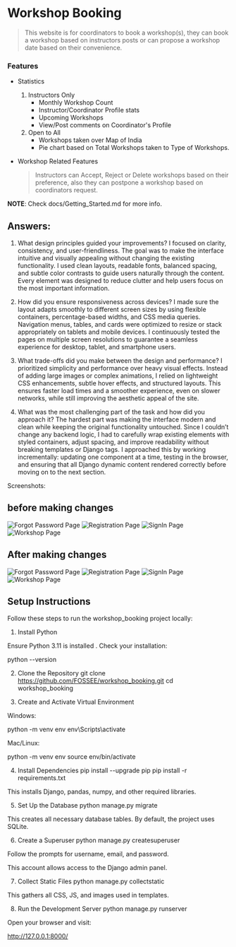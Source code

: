 # **Workshop Booking**

> This website is for coordinators to book a workshop(s), they can book a workshop based on instructors posts or can propose a workshop date based on their convenience.


### Features
* Statistics
    1. Instructors Only
        * Monthly Workshop Count
        * Instructor/Coordinator Profile stats
        * Upcoming Workshops
        * View/Post comments on Coordinator's Profile
    2. Open to All
        * Workshops taken over Map of India
        * Pie chart based on Total Workshops taken to Type of Workshops.

* Workshop Related Features
    > Instructors can Accept, Reject or Delete workshops based on their preference, also they can postpone a workshop based on coordinators request.

__NOTE__: Check docs/Getting_Started.md for more info.




## Answers:
1. What design principles guided your improvements?
I focused on clarity, consistency, and user-friendliness. The goal was to make the interface intuitive and visually appealing without changing the existing functionality. I used clean layouts, readable fonts, balanced spacing, and subtle color contrasts to guide users naturally through the content. Every element was designed to reduce clutter and help users focus on the most important information.


2. How did you ensure responsiveness across devices?
I made sure the layout adapts smoothly to different screen sizes by using flexible containers, percentage-based widths, and CSS media queries. Navigation menus, tables, and cards were optimized to resize or stack appropriately on tablets and mobile devices. I continuously tested the pages on multiple screen resolutions to guarantee a seamless experience for desktop, tablet, and smartphone users.



3. What trade-offs did you make between the design and performance?
I prioritized simplicity and performance over heavy visual effects. Instead of adding large images or complex animations, I relied on lightweight CSS enhancements, subtle hover effects, and structured layouts. This ensures faster load times and a smoother experience, even on slower networks, while still improving the aesthetic appeal of the site.



4. What was the most challenging part of the task and how did you approach it?
The hardest part was making the interface modern and clean while keeping the original functionality untouched. Since I couldn’t change any backend logic, I had to carefully wrap existing elements with styled containers, adjust spacing, and improve readability without breaking templates or Django tags. I approached this by working incrementally: updating one component at a time, testing in the browser, and ensuring that all Django dynamic content rendered correctly before moving on to the next section.



Screenshots:
## before making changes

![Forgot Password Page](images/forgotpwd.png)
![Registration Page](images/registration.png)
![SignIn Page](images/signin.png)
![Workshop Page](images/workshop.png)


## After making changes 

![Forgot Password Page](images/newforgotpwd.png)
![Registration Page](images/newreg.png)
![SignIn Page](images/newsignin.png)
![Workshop Page](images/newworkshop.png)

## Setup Instructions

Follow these steps to run the workshop_booking project locally:

1. Install Python

Ensure Python 3.11 is installed .
Check your installation:

python --version

2. Clone the Repository
git clone https://github.com/FOSSEE/workshop_booking.git
cd workshop_booking

3. Create and Activate Virtual Environment

Windows:

python -m venv env
env\Scripts\activate


Mac/Linux:

python -m venv env
source env/bin/activate

4. Install Dependencies
pip install --upgrade pip
pip install -r requirements.txt


This installs Django, pandas, numpy, and other required libraries.

5. Set Up the Database
python manage.py migrate


This creates all necessary database tables. By default, the project uses SQLite.

6. Create a Superuser
python manage.py createsuperuser


Follow the prompts for username, email, and password.

This account allows access to the Django admin panel.

7. Collect Static Files
python manage.py collectstatic


This gathers all CSS, JS, and images used in templates.

8. Run the Development Server
python manage.py runserver


Open your browser and visit:

http://127.0.0.1:8000/